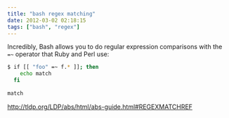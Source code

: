 ```yaml
---
title: "bash regex matching"
date: 2012-03-02 02:18:15
tags: ["bash", "regex"]
---
```


Incredibly, Bash allows you to do regular expression comparisons with the `=~`
operator that Ruby and Perl use:

```bash
$ if [[ "foo" =~ f.* ]]; then
    echo match
  fi
 
match

```

<a href="http://tldp.org/LDP/abs/html/abs-guide.html#REGEXMATCHREF">http://tldp.org/LDP/abs/html/abs-guide.html#REGEXMATCHREF</a>
